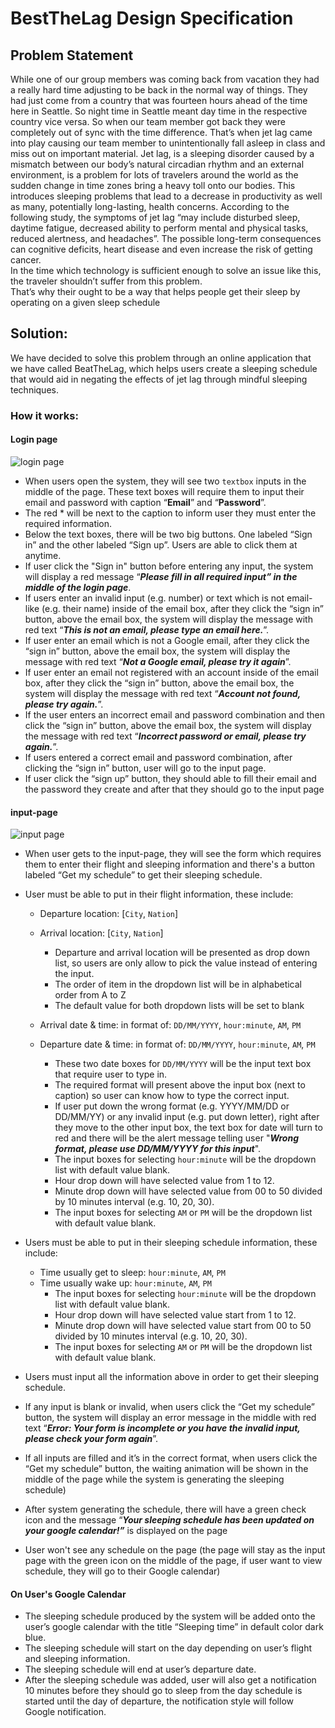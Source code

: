 # BestTheLag Design Specification
## Problem Statement
While one of our group members was coming back from vacation they had a really hard time adjusting to be back in the normal way of things. They had just come from a country that was fourteen hours ahead of the time here in Seattle. So night time in Seattle meant day time in the respective country vice versa. So when our team member got back they were completely out of sync with the time difference. That’s when jet lag came into play causing our team member to unintentionally fall asleep in class and miss out on important material. Jet lag, is a sleeping disorder caused by a mismatch between our body’s natural circadian rhythm and an external environment, is a problem for lots of travelers around the world as the sudden change in time zones bring a heavy toll onto our bodies. This introduces sleeping problems that lead to a decrease in productivity as well as many, potentially long-lasting, health concerns. According to the following study, the symptoms of jet lag “may include disturbed sleep, daytime fatigue, decreased ability to perform mental and physical tasks, reduced alertness, and headaches”. The possible long-term consequences can cognitive deficits, heart disease and even increase the risk of getting cancer.  
In the time which technology is sufficient enough to solve an issue like this, the traveler shouldn’t suffer from this problem.  
That’s why their ought to be a way that helps people get their sleep by operating on a given sleep schedule

## Solution:
We have decided to solve this problem through an online application that we have called BeatTheLag, which helps users create a sleeping schedule that would aid in negating the effects of jet lag through mindful sleeping techniques.

### How it works:  
#### Login page
![login page](https://i.imgur.com/Zz64Eco.png)
- When users open the system, they will see two `textbox` inputs in the middle of the page. These text boxes will require them to input their email and password with caption “**Email**” and “**Password**”.
- The red * will be next to the caption to inform user they must enter the required information.
- Below the text boxes, there will be two big buttons. One labeled “Sign in” and the other labeled “Sign up”. Users are able to click them at anytime.
- If user click the "Sign in" button before entering any input, the system will display a red message “***Please fill in all required input” in the middle of the login page***.
- If users enter an invalid input (e.g. number) or text which is not email-like (e.g. their name) inside of the email box, after they click the “sign in” button, above the email box, the system will display the message with red text “***This is not an email, please type an email here.***”.
- If user enter an email which is not a Google email, after they click the “sign in” button, above the email box, the system will display the message with red text “***Not a Google email, please try it again***”.
- If user enter an email not registered with an account inside of the email box, after they click the “sign in” button, above the email box, the system will display the message with red text “***Account not found, please try again.***”.
- If the user enters an incorrect email and password combination and then click the “sign in” button, above the email box, the system will display the message with red text “***Incorrect password or email, please try again.***”.  
- If users entered a correct email and password combination, after clicking the “sign in” button, user will go to the input page.
- If user click the “sign up” button, they should able to fill their email and the password they create and after that they should go to the input page

#### input-page
![input page](https://i.imgur.com/3rvIKHQ.png)
- When user gets to the input-page, they will see the form which requires them to enter their flight and sleeping information and there's a button labeled “Get my schedule” to get their sleeping schedule.

- User must be able to put in their flight information, these include:

    - Departure location: [`City`, `Nation`]
    - Arrival location: [`City`, `Nation`]
        - Departure and arrival location will be presented as drop down list, so users are only allow to pick the value instead of entering the input.
        - The order of item in the dropdown list will be in alphabetical order from A to Z
        - The default value for both dropdown lists will be set to blank

     - Arrival date & time: in format of: `DD/MM/YYYY`, `hour:minute`, `AM`, `PM`  
     - Departure date & time: in format of: `DD/MM/YYYY`, `hour:minute`, `AM`, `PM`
        - These two date boxes for `DD/MM/YYYY` will be the input text box that require user to type in.
        - The required format will present above the input box (next to caption) so user can know how to type the correct input.
        - If user put down the wrong format (e.g. YYYY/MM/DD or DD/MM/YY) or any invalid input (e.g. put down letter), right after they move to the other input box, the text box for date will turn to red and there will be the alert message telling user "***Wrong format, please use DD/MM/YYYY for this input***".
        - The input boxes for selecting `hour:minute` will be the dropdown list with default value blank.
        - Hour drop down will have selected value from 1 to 12.
        - Minute drop down will have selected value from 00 to 50 divided by 10 minutes interval (e.g. 10, 20, 30).
        - The input boxes for selecting `AM` or `PM` will be the dropdown list with default value blank.


- Users must be able to put in their sleeping schedule information, these include:
    - Time usually get to sleep: `hour:minute`, `AM`, `PM`
    - Time usually wake up: `hour:minute`, `AM`, `PM`
        - The input boxes for selecting `hour:minute` will be the dropdown list with default value blank.
        - Hour drop down will have selected value start from 1 to 12.
        - Minute drop down will have selected value start from 00 to 50 divided by 10 minutes interval (e.g. 10, 20, 30).
        - The input boxes for selecting `AM` or `PM` will be the dropdown list with default value blank.

- Users must input all the information above in order to get their sleeping schedule.
- If any input is blank or invalid, when users click the “Get my schedule” button, the system will display an error message in the middle with red text “***Error: Your form is incomplete or you have the invalid input, please check your form again***”.

- If all inputs are filled and it’s in the correct format, when users click the “Get my schedule” button, the waiting animation will be shown in the middle of the page while the system is generating the sleeping schedule)
- After system generating the schedule, there will have a green check icon and the message “***Your sleeping schedule has been updated on your google calendar!”*** is displayed on the page
- User won't see any schedule on the page (the page will stay as the input page with the green icon on the middle of the page, if user want to view schedule, they will go to their Google calendar)

#### On User's Google Calendar
- The sleeping schedule produced by the system will be added onto the user’s google calendar with the title “Sleeping time” in default color dark blue.
- The sleeping schedule will start on the day depending on user’s flight and sleeping information.
- The sleeping schedule will end at user’s departure date.
- After the sleeping schedule was added, user will also get a notification 10 minutes before they should go to sleep from the day schedule is started until the day of departure, the notification style will follow Google notification.    
